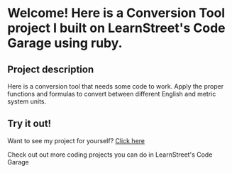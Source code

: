 
Welcome! Here is a Conversion Tool project I built on LearnStreet's Code Garage using ruby.
===============================================================================================================

Project description
-------------------------

Here is a conversion tool that needs some code to work. Apply the proper functions and formulas to convert between different English and metric system units.

Try it out!
--------------

Want to see my project for yourself? [Click here](http://www.learnstreet.com//view_profile/527bbb1e76b99c5cc4002492/project)

Check out out more coding projects you can do in LearnStreet's Code Garage
		
